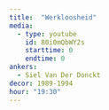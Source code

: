 ```yaml
---
title:  "Werkloosheid"
media:
  - type: youtube
    id: 80i0mQbWY2s
    starttime: 0
    endtime: 0
ankers:
  - Siel Van Der Donckt
decor: 1989-1994
hour: "19:30"
---
```

